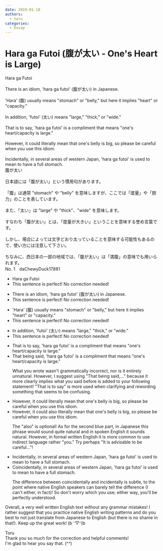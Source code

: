 ```yaml
---
date: 2019-01-10
authors:
  - toru
categories:
  - Essay
---
```


<h1 id="subject_show">Hara ga Futoi (腹が太い - One's Heart is Large)</h1>
<div class="date" hidden>Jan 10, 2019 23:04</div>
<div id="post"><div id="body_show_ori">
Hara ga Futoi<br/><br/>There is an idiom, 'hara ga futoi' (腹が太い) in Japanese.<br/><br/>'Hara' (腹) usually means "stomach" or "belly," but here it implies "heart" or "capacity."<br/><br/>In addition, 'futoi' (太い) means "large," "thick," or "wide."<br/><br/>That is to say, 'hara ga futoi' is a compliment that means "one's heart/capacity is large."<br/><br/>However, it could literally mean that one's belly is big, so please be careful when you use this idiom.<br/><br/>Incidentally, in several areas of western Japan, 'hara ga futoi' is used to mean to have a full stomach.
</div></div>

<!-- more -->

<div id="post_ja"><div id="body_show_mo">
腹が太い<br/><br/>日本語には「腹が太い」という慣用句があります。<br/><br/>「腹」は通常 "stomach" や "belly" を意味しますが、ここでは「度量」や「胆力」のことを表しています。<br/><br/>また、「太い」は  "large" や "thick"、"wide" を意味します。<br/><br/>すなわち「腹が太い」とは、「度量が大きい」ということを意味する誉め言葉です。<br/><br/>しかし、場合によっては文字どおり太っていることを意味する可能性もあるので、使い方には注意して下さい。<br/><br/>ちなみに、西日本の一部の地域では、「腹が太い」は「満腹」の意味でも用いられます。
</div></div>
<div id="block"><div class="first_name"> No. 1　<span class="just_name">daChewyDuck17881</span></div><div id="block2">
<ul class="correction_field">
<li class="incorrect">Hara ga Futoi</li>
<li class="corrected perfect">This sentence is perfect! No correction needed!</li>
</ul>
<ul class="correction_field">
<li class="incorrect">There is an idiom, 'hara ga futoi' (腹が太い) in Japanese.</li>
<li class="corrected perfect">This sentence is perfect! No correction needed!</li>
</ul>
<ul class="correction_field">
<li class="incorrect">'Hara' (腹) usually means "stomach" or "belly," but here it implies "heart" or "capacity."</li>
<li class="corrected perfect">This sentence is perfect! No correction needed!</li>
</ul>
<ul class="correction_field">
<li class="incorrect">In addition, 'futoi' (太い) means "large," "thick," or "wide."</li>
<li class="corrected perfect">This sentence is perfect! No correction needed!</li>
</ul>
<ul class="correction_field">
<li class="incorrect">That is to say, 'hara ga futoi' is a compliment that means "one's heart/capacity is large."</li>
<li class="corrected correct">
<span class="f_blue">That being said</span>, 'hara ga futoi' is a compliment that means "one's heart/capacity is large."
<p class="correction_comment">What you wrote wasn't grammatically incorrect, nor is it entirely unnatural. However, I suggest using "That being said,..." because it more clearly implies what you said before is added to your following statement! "That is to say" is more used when clarifying and rewording something that seems to be confusing.</p>
</li>
</ul>
<ul class="correction_field">
<li class="incorrect">However, it could literally mean that one's belly is big, so please be careful when you use this idiom.</li>
<li class="corrected correct">
However, it could <span class="f_blue">also</span> literally mean that one's belly is big, <span class="f_blue">so please be careful when you use this idiom</span>.
<p class="correction_comment">The "also" is optional! As for the second blue part, in Japanese this phrase would sound quite natural and in spoken English it sounds natural. However, in formal written English it is more common to use indirect language rather "you." Try perhaps "It is advisable to be careful..."!</p>
</li>
</ul>
<ul class="correction_field">
<li class="incorrect">Incidentally, in several areas of western Japan, 'hara ga futoi' is used to mean to have a full stomach.</li>
<li class="corrected correct">
<span class="f_blue">Coincidentally</span>, in several areas of western Japan, 'hara ga futoi' is used to mean to have a full stomach.
<p class="correction_comment">The difference between coincidentally and incidentally is subtle, to the point where native English speakers can barely tell the difference (I can't either, in fact)! So don't worry which you use; either way, you'll be perfectly understood.</p>
</li>
</ul>
<p class="comment_small">
 Overall, a very well written English text without any grammar mistakes! I rather suggest that you practice native English writing patterns and do you best to not just translate from Japanese to English (but there is no shame in that!). Keep up the great work! (b ᵔ▽ᵔ)b
</p>

</div><div class="name"><span class="just_name">Toru</span><br>
Thank you so much for the correction and helpful comments!<br/>I'm glad to hear you say that. (^^)
</div>
</div>
